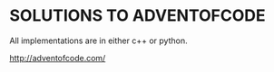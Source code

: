 SOLUTIONS TO ADVENTOFCODE
=========================

All implementations are in either c++ or python.

http://adventofcode.com/